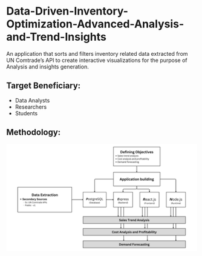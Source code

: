 # Data-Driven-Inventory-Optimization-Advanced-Analysis-and-Trend-Insights
An application that sorts and filters inventory related data extracted from UN Comtrade’s API to create interactive visualizations for the purpose of Analysis and insights generation.

## Target Beneficiary:
- Data Analysts
- Researchers
- Students

## Methodology:
![Flow DIagram of the project](https://github.com/aryanthakur9662/Data-Driven-Inventory-Optimization-Advanced-Analysis-and-Trend-Insights/blob/main/Defining_Objectives.jpg)
